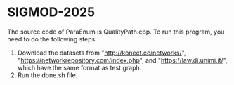 # SIGMOD-2025
The source code of ParaEnum is QualityPath.cpp. To run this program, you need to do the following steps:
1. Download the datasets from "http://konect.cc/networks/", "https://networkrepository.com/index.php", and "https://law.di.unimi.it/", which have the same format as test.graph.
2. Run the done.sh file.
